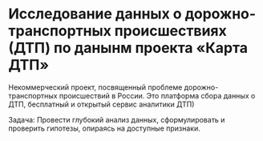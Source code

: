 # Исследование данных о дорожно-транспортных происшествиях (ДТП) по данынм проекта «Карта ДТП»


Некоммерческий проект, посвященный проблеме дорожно-транспортных происшествий в России. Это платформа сбора данных о ДТП, бесплатный и открытый сервис аналитики ДТП)

Задача: Провести глубокий анализ данных, сформулировать и проверить гипотезы, опираясь на доступные признаки.




